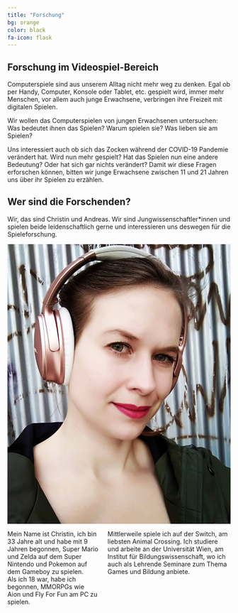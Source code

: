 ```yaml
---
title: "Forschung"
bg: orange
color: black
fa-icon: flask
---
```


## Forschung im Videospiel-Bereich

Computerspiele sind aus unserem Alltag nicht mehr weg zu denken. Egal ob per Handy, Computer, Konsole oder Tablet, etc. gespielt wird, immer mehr Menschen, vor allem auch junge Erwachsene, verbringen ihre Freizeit mit digitalen Spielen.

Wir wollen das Computerspielen von jungen Erwachsenen untersuchen: Was bedeutet ihnen das Spielen? Warum spielen sie? Was lieben sie am Spielen?

Uns interessiert auch ob sich das Zocken während der COVID-19 Pandemie verändert hat. Wird nun mehr gespielt? Hat das Spielen nun eine andere Bedeutung? Oder hat sich gar nichts verändert?
Damit wir diese Fragen erforschen können, bitten wir junge Erwachsene zwischen 11 und 21 Jahren uns über ihr Spielen zu erzählen.

## Wer sind die Forschenden?

Wir, das sind Christin und Andreas. Wir sind Jungwissenschaftler*innen und spielen beide leidenschaftlich gerne und interessieren uns deswegen für die Spieleforschung.

<div class="row">
    <div class="four columns">
        <img class="u-max-full-width" src="img/christin.jpg">
    </div>
    <div class="eight columns">
        <p>
            Mein Name ist Christin, ich bin 33 Jahre alt und habe mit 9 Jahren begonnen, Super Mario und Zelda auf dem Super Nintendo und Pokemon auf dem Gameboy zu spielen.<br />
            Als ich 18 war, habe ich begonnen, MMORPGs wie Aion und Fly For Fun am PC zu spielen.
        </p>
        <p>
            Mittlerweile spiele ich auf der Switch, am liebsten Animal Crossing. Ich studiere und arbeite an der Universität Wien, am Institut für Bildungswissenschaft, wo ich auch als Lehrende Seminare zum Thema Games und Bildung anbiete.
        </p>
    </div>
</div>

<!--
<div class="row">
    <div class="eight columns">
        <p>
            Mein Name ist Andreas
        </p>
        <p>
        </p>
    </div>
    <div class="four columns">
        <img class="u-max-full-width" src="img/andreas.jpg">
    </div>
</div>
-->
